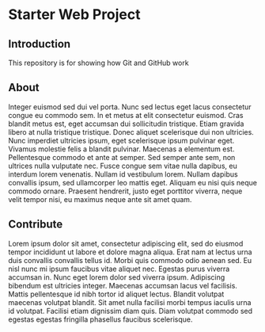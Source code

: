 # Starter Web Project

## Introduction

This repository is for showing how Git and GitHub work

## About

Integer euismod sed dui vel porta. Nunc sed lectus eget lacus consectetur congue eu commodo sem. In et metus at elit consectetur euismod. Cras blandit metus est, eget accumsan dui sollicitudin tristique. Etiam gravida libero at nulla tristique tristique. Donec aliquet scelerisque dui non ultricies. Nunc imperdiet ultricies ipsum, eget scelerisque ipsum pulvinar eget. Vivamus molestie felis a blandit pulvinar. Maecenas a elementum est. Pellentesque commodo et ante at semper. Sed semper ante sem, non ultrices nulla vulputate nec. Fusce congue sem vitae nulla dapibus, eu interdum lorem venenatis. Nullam id vestibulum lorem. Nullam dapibus convallis ipsum, sed ullamcorper leo mattis eget. Aliquam eu nisi quis neque commodo ornare. Praesent hendrerit, justo eget porttitor viverra, neque velit tempor nisi, eu maximus neque ante sit amet quam.

## Contribute 

Lorem ipsum dolor sit amet, consectetur adipiscing elit, sed do eiusmod tempor incididunt ut labore et dolore magna aliqua. Erat nam at lectus urna duis convallis convallis tellus id. Morbi quis commodo odio aenean sed. Eu nisl nunc mi ipsum faucibus vitae aliquet nec. Egestas purus viverra accumsan in. Nunc eget lorem dolor sed viverra ipsum. Adipiscing bibendum est ultricies integer. Maecenas accumsan lacus vel facilisis. Mattis pellentesque id nibh tortor id aliquet lectus. Blandit volutpat maecenas volutpat blandit. Sit amet nulla facilisi morbi tempus iaculis urna id volutpat. Facilisi etiam dignissim diam quis. Diam volutpat commodo sed egestas egestas fringilla phasellus faucibus scelerisque.